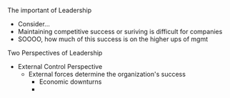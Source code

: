 The important of Leadership
- Consider...
- Maintaining competitive success or suriving is difficult for companies
- SOOOO, how much of this success is on the higher ups of mgmt

Two Perspectives of Leadership
- External Control Perspective
	- External forces determine the organization's success
		- Economic downturns
		- 